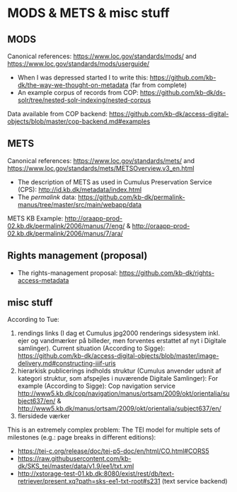 
# MODS & METS & misc stuff

## MODS

Canonical references: https://www.loc.gov/standards/mods/ and https://www.loc.gov/standards/mods/userguide/

* When I was depressed started I to write this: https://github.com/kb-dk/the-way-we-thought-on-metadata (far from complete)
* An example corpus of records from COP: https://github.com/kb-dk/ds-solr/tree/nested-solr-indexing/nested-corpus

Data available from COP backend:
https://github.com/kb-dk/access-digital-objects/blob/master/cop-backend.md#examples

## METS

Canonical references: https://www.loc.gov/standards/mets/ and https://www.loc.gov/standards/mets/METSOverview.v3_en.html

* The description of METS as used in Cumulus Preservation Service (CPS): http://id.kb.dk/metadata/index.html
* The _permalink_ data: https://github.com/kb-dk/permalink-manus/tree/master/src/main/webapp/data

METS KB Example: http://oraapp-prod-02.kb.dk/permalink/2006/manus/7/eng/ & http://oraapp-prod-02.kb.dk/permalink/2006/manus/7/ara/

## Rights management (proposal)

* The rights-management proposal: https://github.com/kb-dk/rights-access-metadata

## misc stuff

According to Tue: 

1. rendings links (I dag et Cumulus jpg2000 renderings sidesystem inkl. ejer og vandmærker på billeder, men forventes erstattet af nyt i Digitale samlinger). Current situation (According to Sigge): https://github.com/kb-dk/access-digital-objects/blob/master/image-delivery.md#constructing-iiif-uris
1. hierarkisk publicerings indholds struktur (Cumulus anvender udsnit af kategori struktur, som afspejles i nuværende Digitale Samlinger): For example (According to Sigge): Cop navigation service http://www5.kb.dk/cop/navigation/manus/ortsam/2009/okt/orientalia/subject637/en/ & http://www5.kb.dk/manus/ortsam/2009/okt/orientalia/subject637/en/
1. flersidede værker

This is an extremely complex problem: The TEI model for multiple sets of milestones (e.g.: page breaks in different editions):
* https://tei-c.org/release/doc/tei-p5-doc/en/html/CO.html#CORS5
* https://raw.githubusercontent.com/kb-dk/SKS_tei/master/data/v1.9/ee1/txt.xml
* http://xstorage-test-01.kb.dk:8080/exist/rest/db/text-retriever/present.xq?path=sks-ee1-txt-root#s231 (text service backend)


